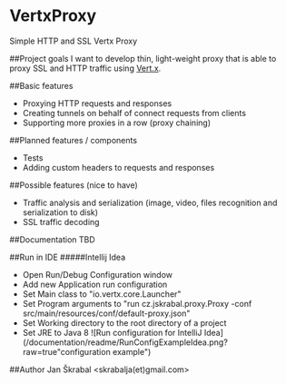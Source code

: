 # VertxProxy
Simple HTTP and SSL Vertx Proxy

##Project goals
I want to develop thin, light-weight proxy that is able to proxy SSL and HTTP traffic using [Vert.x](http://vertx.io/).

##Basic features
- Proxying HTTP requests and responses
- Creating tunnels on behalf of connect requests from clients
- Supporting more proxies in a row (proxy chaining)

##Planned features / components 
- Tests
- Adding custom headers to requests and responses
 
##Possible features (nice to have)
- Traffic analysis and serialization (image, video, files recognition and serialization to disk)
- SSL traffic decoding

##Documentation
TBD

##Run in IDE
#####Intellij Idea
- Open Run/Debug Configuration window
- Add new Application run configuration
- Set Main class to "io.vertx.core.Launcher"
- Set Program arguments to "run cz.jskrabal.proxy.Proxy -conf src/main/resources/conf/default-proxy.json"
- Set Working directory to the root directory of a project
- Set JRE to Java 8
![Run configuration for IntelliJ Idea](/documentation/readme/RunConfigExampleIdea.png?raw=true"configuration example")

##Author
Jan Škrabal <skrabalja(et)gmail.com>
